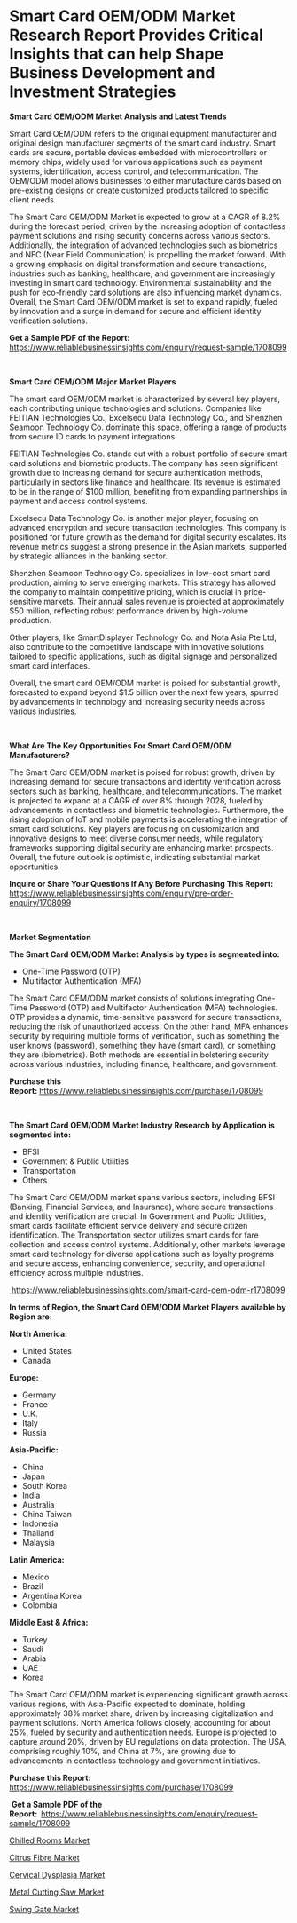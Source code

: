 <p><h1>Smart Card OEM/ODM Market Research Report Provides Critical Insights that can help Shape Business Development and Investment Strategies</h1></p><p><strong>Smart Card OEM/ODM Market Analysis and Latest Trends</strong></p>
<p><p>Smart Card OEM/ODM refers to the original equipment manufacturer and original design manufacturer segments of the smart card industry. Smart cards are secure, portable devices embedded with microcontrollers or memory chips, widely used for various applications such as payment systems, identification, access control, and telecommunication. The OEM/ODM model allows businesses to either manufacture cards based on pre-existing designs or create customized products tailored to specific client needs.</p><p>The Smart Card OEM/ODM Market is expected to grow at a CAGR of 8.2% during the forecast period, driven by the increasing adoption of contactless payment solutions and rising security concerns across various sectors. Additionally, the integration of advanced technologies such as biometrics and NFC (Near Field Communication) is propelling the market forward. With a growing emphasis on digital transformation and secure transactions, industries such as banking, healthcare, and government are increasingly investing in smart card technology. Environmental sustainability and the push for eco-friendly card solutions are also influencing market dynamics. Overall, the Smart Card OEM/ODM market is set to expand rapidly, fueled by innovation and a surge in demand for secure and efficient identity verification solutions.</p></p>
<p><strong>Get a Sample PDF of the Report:&nbsp;</strong> <a href="https://www.reliablebusinessinsights.com/enquiry/request-sample/1708099?utm_campaign=97&utm_medium=2&utm_source=Github&utm_content=ia&utm_term=18122024&utm_id=smart-card-oemodm">https://www.reliablebusinessinsights.com/enquiry/request-sample/1708099</a></p>
<p>&nbsp;</p>
<p><strong>Smart Card OEM/ODM Major Market Players</strong></p>
<p><p>The smart card OEM/ODM market is characterized by several key players, each contributing unique technologies and solutions. Companies like FEITIAN Technologies Co., Excelsecu Data Technology Co., and Shenzhen Seamoon Technology Co. dominate this space, offering a range of products from secure ID cards to payment integrations.</p><p>FEITIAN Technologies Co. stands out with a robust portfolio of secure smart card solutions and biometric products. The company has seen significant growth due to increasing demand for secure authentication methods, particularly in sectors like finance and healthcare. Its revenue is estimated to be in the range of $100 million, benefiting from expanding partnerships in payment and access control systems.</p><p>Excelsecu Data Technology Co. is another major player, focusing on advanced encryption and secure transaction technologies. This company is positioned for future growth as the demand for digital security escalates. Its revenue metrics suggest a strong presence in the Asian markets, supported by strategic alliances in the banking sector.</p><p>Shenzhen Seamoon Technology Co. specializes in low-cost smart card production, aiming to serve emerging markets. This strategy has allowed the company to maintain competitive pricing, which is crucial in price-sensitive markets. Their annual sales revenue is projected at approximately $50 million, reflecting robust performance driven by high-volume production.</p><p>Other players, like SmartDisplayer Technology Co. and Nota Asia Pte Ltd, also contribute to the competitive landscape with innovative solutions tailored to specific applications, such as digital signage and personalized smart card interfaces.</p><p>Overall, the smart card OEM/ODM market is poised for substantial growth, forecasted to expand beyond $1.5 billion over the next few years, spurred by advancements in technology and increasing security needs across various industries.</p></p>
<p>&nbsp;</p>
<p><strong>What Are The Key Opportunities For Smart Card OEM/ODM Manufacturers?</strong></p>
<p><p>The Smart Card OEM/ODM market is poised for robust growth, driven by increasing demand for secure transactions and identity verification across sectors such as banking, healthcare, and telecommunications. The market is projected to expand at a CAGR of over 8% through 2028, fueled by advancements in contactless and biometric technologies. Furthermore, the rising adoption of IoT and mobile payments is accelerating the integration of smart card solutions. Key players are focusing on customization and innovative designs to meet diverse consumer needs, while regulatory frameworks supporting digital security are enhancing market prospects. Overall, the future outlook is optimistic, indicating substantial market opportunities.</p></p>
<p><strong>Inquire or Share Your Questions If Any Before Purchasing This Report:</strong> <a href="https://www.reliablebusinessinsights.com/enquiry/pre-order-enquiry/1708099?utm_campaign=97&utm_medium=2&utm_source=Github&utm_content=ia&utm_term=18122024&utm_id=smart-card-oemodm">https://www.reliablebusinessinsights.com/enquiry/pre-order-enquiry/1708099</a></p>
<p>&nbsp;</p>
<p><strong>Market Segmentation</strong></p>
<p><strong>The Smart Card OEM/ODM Market Analysis by types is segmented into:</strong></p>
<p><ul><li>One-Time Password (OTP)</li><li>Multifactor Authentication (MFA)</li></ul></p>
<p><p>The Smart Card OEM/ODM market consists of solutions integrating One-Time Password (OTP) and Multifactor Authentication (MFA) technologies. OTP provides a dynamic, time-sensitive password for secure transactions, reducing the risk of unauthorized access. On the other hand, MFA enhances security by requiring multiple forms of verification, such as something the user knows (password), something they have (smart card), or something they are (biometrics). Both methods are essential in bolstering security across various industries, including finance, healthcare, and government.</p></p>
<p><strong>Purchase this Report:&nbsp;</strong><a href="https://www.reliablebusinessinsights.com/purchase/1708099?utm_campaign=97&utm_medium=2&utm_source=Github&utm_content=ia&utm_term=18122024&utm_id=smart-card-oemodm">https://www.reliablebusinessinsights.com/purchase/1708099</a></p>
<p>&nbsp;</p>
<p><strong>The Smart Card OEM/ODM Market Industry Research by Application is segmented into:</strong></p>
<p><ul><li>BFSI</li><li>Government & Public Utilities</li><li>Transportation</li><li>Others</li></ul></p>
<p><p>The Smart Card OEM/ODM market spans various sectors, including BFSI (Banking, Financial Services, and Insurance), where secure transactions and identity verification are crucial. In Government and Public Utilities, smart cards facilitate efficient service delivery and secure citizen identification. The Transportation sector utilizes smart cards for fare collection and access control systems. Additionally, other markets leverage smart card technology for diverse applications such as loyalty programs and secure access, enhancing convenience, security, and operational efficiency across multiple industries.</p></p>
<p><a href="https://www.reliablebusinessinsights.com/smart-card-oem-odm-r1708099?utm_campaign=97&utm_medium=2&utm_source=Github&utm_content=ia&utm_term=18122024&utm_id=smart-card-oemodm">&nbsp;https://www.reliablebusinessinsights.com/smart-card-oem-odm-r1708099</a></p>
<p><strong>In terms of Region, the Smart Card OEM/ODM Market Players available by Region are:</strong></p>
<p>
    <p> <strong> North America: </strong>
        <ul>
            <li>United States</li>
            <li>Canada</li>
        </ul>
        </p> 
    <p> <strong> Europe: </strong>
        <ul>
            <li>Germany</li>
            <li>France</li>
            <li>U.K.</li>
            <li>Italy</li>
            <li>Russia</li>
        </ul>
        </p> 
    <p> <strong> Asia-Pacific: </strong>
        <ul>
            <li>China</li>
            <li>Japan</li>
            <li>South Korea</li>
            <li>India</li>
            <li>Australia</li>
            <li>China Taiwan</li>
            <li>Indonesia</li>
            <li>Thailand</li>
            <li>Malaysia</li>
        </ul>
        </p> 
    <p> <strong> Latin America: </strong>
        <ul>
            <li>Mexico</li>
            <li>Brazil</li>
            <li>Argentina Korea</li>
            <li>Colombia</li>
        </ul>
        </p> 
    <p> <strong> Middle East & Africa: </strong>
        <ul>
            <li>Turkey</li>
            <li>Saudi</li>
            <li>Arabia</li>
            <li>UAE</li>
            <li>Korea</li>
        </ul>
    </p>
    </p>
<p><p>The Smart Card OEM/ODM market is experiencing significant growth across various regions, with Asia-Pacific expected to dominate, holding approximately 38% market share, driven by increasing digitalization and payment solutions. North America follows closely, accounting for about 25%, fueled by security and authentication needs. Europe is projected to capture around 20%, driven by EU regulations on data protection. The USA, comprising roughly 10%, and China at 7%, are growing due to advancements in contactless technology and government initiatives.</p></p>
<p><strong>Purchase this Report: </strong><a href="https://www.reliablebusinessinsights.com/purchase/1708099?utm_campaign=97&utm_medium=2&utm_source=Github&utm_content=ia&utm_term=18122024&utm_id=smart-card-oemodm">https://www.reliablebusinessinsights.com/purchase/1708099</a></p>
<p>&nbsp;<strong>Get a Sample PDF of the Report:&nbsp;&nbsp;</strong><a href="https://www.reliablebusinessinsights.com/enquiry/request-sample/1708099?utm_campaign=97&utm_medium=2&utm_source=Github&utm_content=ia&utm_term=18122024&utm_id=smart-card-oemodm">https://www.reliablebusinessinsights.com/enquiry/request-sample/1708099</a></p>
<p><strong></strong></p>
<p><p><a href="https://www.linkedin.com/pulse/in-depth-market-analysis-chilled-rooms-trends-size-projected-c9nif?utm_campaign=97&utm_medium=2&utm_source=Github&utm_content=ia&utm_term=18122024&utm_id=smart-card-oemodm">Chilled Rooms Market</a></p><p><a href="https://www.linkedin.com/pulse/citrus-fibre-market-global-analysis-trends-forecasts-2024-2031-gfjye?utm_campaign=97&utm_medium=2&utm_source=Github&utm_content=ia&utm_term=18122024&utm_id=smart-card-oemodm">Citrus Fibre Market</a></p><p><a href="https://www.linkedin.com/pulse/cervical-dysplasia-market-analysis-forecast-41-cagr-detailed-5umne?utm_campaign=97&utm_medium=2&utm_source=Github&utm_content=ia&utm_term=18122024&utm_id=smart-card-oemodm">Cervical Dysplasia Market</a></p><p><a href="https://github.com/stephaniwo144/Market-Research-Report-List-1/blob/main/metal-cutting-saw-market.md?utm_campaign=97&utm_medium=2&utm_source=Github&utm_content=ia&utm_term=18122024&utm_id=smart-card-oemodm">Metal Cutting Saw Market</a></p><p><a href="https://github.com/ParvinKhatun77/Market-Research-Report-List-1/blob/main/swing-gate-market.md?utm_campaign=97&utm_medium=2&utm_source=Github&utm_content=ia&utm_term=18122024&utm_id=smart-card-oemodm">Swing Gate Market</a></p></p>